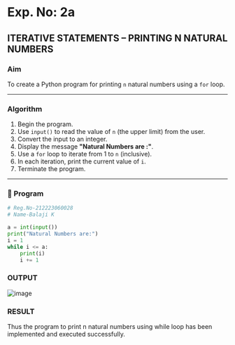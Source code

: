 # Exp. No: 2a  
## ITERATIVE STATEMENTS – PRINTING N NATURAL NUMBERS

###  Aim
To create a Python program for printing `n` natural numbers using a `for` loop.

---

###  Algorithm

1. Begin the program.
2. Use `input()` to read the value of `n` (the upper limit) from the user.
3. Convert the input to an integer.
4. Display the message **"Natural Numbers are :"**.
5. Use a `for` loop to iterate from 1 to `n` (inclusive).
6. In each iteration, print the current value of `i`.
7. Terminate the program.

---

### 🧾 Program

```python
# Reg.No-212223060028
# Name-Balaji K

a = int(input())
print("Natural Numbers are:")
i = 1
while i <= a:
    print(i)
    i += 1
```
### OUTPUT
![image](https://github.com/user-attachments/assets/02c7e4e8-a5f6-4683-831a-7a11ac7ea2bf)

### RESULT
Thus the program to print n natural numbers using while loop has been implemented and executed successfully.

